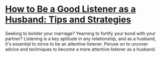 
# [How to Be a Good Listener as a Husband: Tips and Strategies](https://www.mindhaste.com/t/better-husband/how-to-be-a-good-listener-as-a-husband-tips-and-strategies-604)

Seeking to bolster your marriage? Yearning to fortify your bond with your partner? Listening is a key aptitude in any relationship, and as a husband, it's essential to strive to be an attentive listener. Peruse on to uncover advice and techniques to become a more attentive listener as a husband.
    